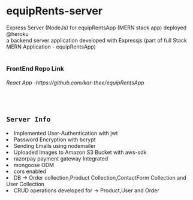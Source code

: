 # equipRents-server
Express Server (NodeJs) for equipRentsApp (MERN stack app) deployed @heroku
<br>
a backend server application developed with Expressjs (part of full Stack MERN Application - equipRentsApp)
<br><br>

### FrontEnd Repo Link
<h6>React App -https://github.com/kar-thee/equipRentsApp</h6>
<br>

## `Server Info`
<li>Implemented User-Authentication with jwt</li>
 <li> Password Encryption with bcrypt</li>
 <li> Sending Emails using nodemailer</li>
 <li> Uploaded Images to Amazon S3 Bucket with aws-sdk</li>
 <li> razorpay payment gateway Integrated</li>
 <li>mongoose ODM </li>
 <li>cors enabled</li>
 <li>DB -> Order collection,Product Collection,ContactForm Collection and User Collection</li>
 <li>CRUD operations developed for -> Product,User and Order</li>
<br>

